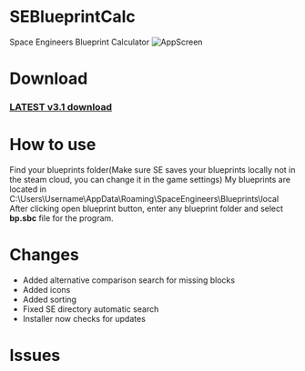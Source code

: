 # SEBlueprintCalc
Space Engineers Blueprint Calculator
![AppScreen](https://repository-images.githubusercontent.com/332502325/0c3fb71a-744f-48cc-bc1b-e5fc2b6ba56d)

# Download
### [LATEST v3.1 download](https://raw.githubusercontent.com/Guzuu/SEBlueprintCalc/gh-pages/Installer/setup.exe)

# How to use
Find your blueprints folder(Make sure SE saves your blueprints locally not in the steam cloud, you can change it in the game settings) 
My blueprints are located in C:\Users\Username\AppData\Roaming\SpaceEngineers\Blueprints\local
After clicking open blueprint button, enter any blueprint folder and select **bp.sbc** file for the program.

# Changes
* Added alternative comparison search for missing blocks
* Added icons
* Added sorting
* Fixed SE directory automatic search
* Installer now checks for updates

# Issues
